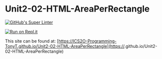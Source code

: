 # Unit2-02-HTML-AreaPerRectangle
[![GitHub's Super Linter](https://github.com/ICS2O-Programming-TonyT/Unit2-02-HTML-AreaPerRectangle/workflows/GitHub's%20Super%20Linter/badge.svg)](https://github.com/ICS2O-Programming-TonyT/Unit2-02-HTML-AreaPerRectangle/actions)


[![Run on Repl.it](https://repl.it/badge/github/ICS2O-Programming-TonyT/Unit2-02-HTML-AreaPerRectangle)](https://repl.it/github/ICS2O-Programming-TonyT/Unit2-02-HTML-AreaPerRectangle)


This site can be found at: [https://ICS2O-Programming-TonyT.github.io/Unit2-02-HTML-AreaPerRectangle](https://<OWNER>.github.io/Unit2-02-HTML-AreaPerRectangle)